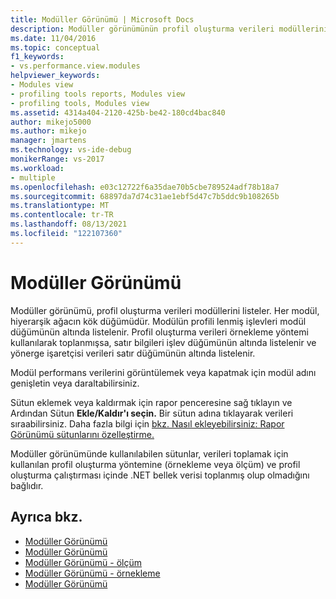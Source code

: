 ```yaml
---
title: Modüller Görünümü | Microsoft Docs
description: Modüller görünümünün profil oluşturma verileri modüllerini nasıl listeleyeni olduğunu öğrenin. Her modül, hiyerarşik ağacın kök düğümüdür.
ms.date: 11/04/2016
ms.topic: conceptual
f1_keywords:
- vs.performance.view.modules
helpviewer_keywords:
- Modules view
- profiling tools reports, Modules view
- profiling tools, Modules view
ms.assetid: 4314a404-2120-425b-be42-180cd4bac840
author: mikejo5000
ms.author: mikejo
manager: jmartens
ms.technology: vs-ide-debug
monikerRange: vs-2017
ms.workload:
- multiple
ms.openlocfilehash: e03c12722f6a35dae70b5cbe789524adf78b18a7
ms.sourcegitcommit: 68897da7d74c31ae1ebf5d47c7b5ddc9b108265b
ms.translationtype: MT
ms.contentlocale: tr-TR
ms.lasthandoff: 08/13/2021
ms.locfileid: "122107360"
---
```

# <a name="modules-view"></a>Modüller Görünümü
Modüller görünümü, profil oluşturma verileri modüllerini listeler. Her modül, hiyerarşik ağacın kök düğümüdür. Modülün profili lenmiş işlevleri modül düğümünün altında listelenir. Profil oluşturma verileri örnekleme yöntemi kullanılarak toplanmışsa, satır bilgileri işlev düğümünün altında listelenir ve yönerge işaretçisi verileri satır düğümünün altında listelenir.

 Modül performans verilerini görüntülemek veya kapatmak için modül adını genişletin veya daraltabilirsiniz.

 Sütun eklemek veya kaldırmak için rapor penceresine sağ tıklayın ve Ardından Sütun **Ekle/Kaldır'ı seçin.** Bir sütun adına tıklayarak verileri sıraabilirsiniz. Daha fazla bilgi için [bkz. Nasıl ekleyebilirsiniz: Rapor Görünümü sütunlarını özelleştirme.](../profiling/how-to-customize-report-view-columns.md)

 Modüller görünümünde kullanılabilen sütunlar, verileri toplamak için kullanılan profil oluşturma yöntemine (örnekleme veya ölçüm) ve profil oluşturma çalıştırması içinde .NET bellek verisi toplanmış olup olmadığını bağlıdır.

## <a name="see-also"></a>Ayrıca bkz.
- [Modüller Görünümü](../profiling/modules-view-sampling-data.md)
- [Modüller Görünümü](../profiling/modules-view-instrumentation-data.md)
- [Modüller Görünümü - ölçüm](../profiling/modules-view-dotnet-memory-instrumentation-data.md)
- [Modüller Görünümü - örnekleme](../profiling/modules-view-dotnet-memory-sampling-data.md)
- [Modüller Görünümü](../profiling/modules-view-contention-data.md)
